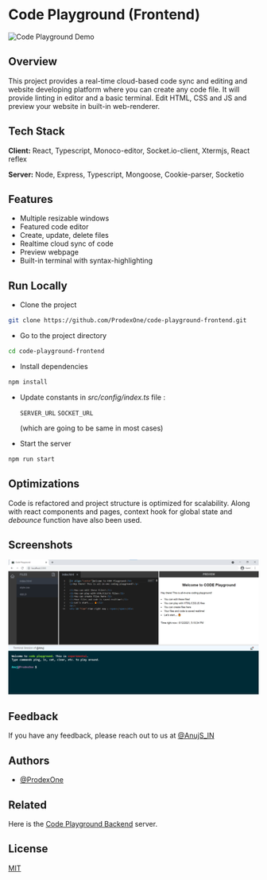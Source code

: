# Code Playground (Frontend)

![Code Playground Demo](https://raw.githubusercontent.com/ProdexOne/code-playground-frontend/master/img/code-playground.gif)

## Overview

This project provides a real-time cloud-based code sync and editing and website developing platform where you can create any code file. It will provide linting in editor and a basic terminal. Edit HTML, CSS and JS and preview your website in built-in web-renderer.

## Tech Stack

**Client:** React, Typescript, Monoco-editor, Socket.io-client, Xtermjs, React reflex

**Server:** Node, Express, Typescript, Mongoose, Cookie-parser, Socketio

## Features

- Multiple resizable windows
- Featured code editor
- Create, update, delete files
- Realtime cloud sync of code
- Preview webpage
- Built-in terminal with syntax-highlighting

## Run Locally

- Clone the project

```bash
git clone https://github.com/ProdexOne/code-playground-frontend.git
```

- Go to the project directory

```bash
cd code-playground-frontend
```

- Install dependencies

```bash
npm install
```

- Update constants in _src/config/index.ts_ file :

  `SERVER_URL`
  `SOCKET_URL`

  (which are going to be same in most cases)

- Start the server

```bash
npm run start
```

## Optimizations

Code is refactored and project structure is optimized for scalability. Along with react components and pages, context hook for global state and _debounce_ function have also been used.

## Screenshots

![App Screenshot](https://raw.githubusercontent.com/ProdexOne/code-playground-frontend/master/img/code-playground.png)

## Feedback

If you have any feedback, please reach out to us at [@AnujS_IN](https://twitter.com/AnujS_IN)

## Authors

- [@ProdexOne](https://www.github.com/ProdexOne)

## Related

Here is the [Code Playground Backend](https://github.com/ProdexOne/code-playground-backend) server.

## License

[MIT](https://choosealicense.com/licenses/mit/)
